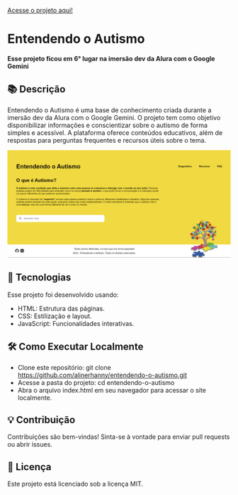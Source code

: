 [Acesse o projeto aqui!](https://alinerhanny.github.io/entendendo-o-autismo/)

# Entendendo o Autismo 

**Esse projeto ficou em 6° lugar na imersão dev da Alura com o Google Gemini**

## 📚 Descrição 
Entendendo o Autismo é uma base de conhecimento criada durante a imersão dev da Alura com o Google Gemini. O projeto tem como objetivo disponibilizar informações e conscientizar sobre o autismo de forma simples e acessível. A plataforma oferece conteúdos educativos, além de respostas para perguntas frequentes e recursos úteis sobre o tema.

![Capa do Projeto](images/projeto.png)

## 🚀 Tecnologias 
Esse projeto foi desenvolvido usando:

- HTML: Estrutura das páginas.
- CSS: Estilização e layout.
- JavaScript: Funcionalidades interativas.

## 🛠️ Como Executar Localmente

- Clone este repositório:
  git clone https://github.com/alinerhanny/entendendo-o-autismo.git
- Acesse a pasta do projeto:
  cd entendendo-o-autismo
- Abra o arquivo index.html em seu navegador para acessar o site localmente.

 ##  💡 Contribuição 
 Contribuições são bem-vindas! Sinta-se à vontade para enviar pull requests ou abrir issues.

 ## 📜 Licença
 Este projeto está licenciado sob a licença MIT.
